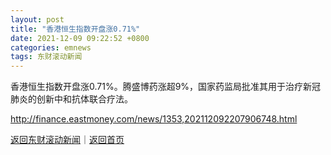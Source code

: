 ```yaml
---
layout: post
title: "香港恒生指数开盘涨0.71%"
date: 2021-12-09 09:22:52 +0800
categories: emnews
tags: 东财滚动新闻
---
```


香港恒生指数开盘涨0.71%。腾盛博药涨超9%，国家药监局批准其用于治疗新冠肺炎的创新中和抗体联合疗法。

<http://finance.eastmoney.com/news/1353,202112092207906748.html>

[返回东财滚动新闻](//finews.withounder.com/emnews/)｜[返回首页](//finews.withounder.com/)